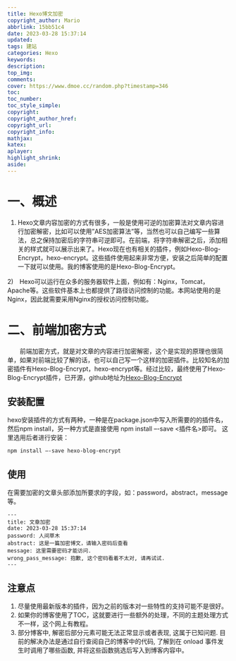 ```yaml
---
title: Hexo博文加密
copyright_author: Mario
abbrlink: 15bb51c4
date: 2023-03-28 15:37:14
updated:
tags: 建站
categories: Hexo
keywords:
description:
top_img:
comments:
cover: https://www.dmoe.cc/random.php?timestamp=346
toc:
toc_number:
toc_style_simple:
copyright:
copyright_author_href:
copyright_url:
copyright_info:
mathjax:
katex:
aplayer:
highlight_shrink:
aside:
---
```


# 一、概述

1. Hexo文章内容加密的方式有很多，一般是使用可逆的加密算法对文章内容进行加密解密，比如可以使用”AES加密算法”等，当然也可以自己编写一些算法，总之保持加密后的字符串可逆即可。在前端，将字符串解密之后，添加相关的样式就可以展示出来了。Hexo现在也有相关的插件，例如Hexo-Blog-Encrypt，hexo-encrypt。这些插件使用起来非常方便，安装之后简单的配置一下就可以使用。我的博客使用的是Hexo-Blog-Encrypt。

2)　Hexo可以运行在众多的服务器软件上面，例如有：Nginx，Tomcat，Apache等。这些软件基本上也都提供了路径访问控制的功能。本网站使用的是Nginx，因此就需要采用Nginx的授权访问控制功能。

# 二、前端加密方式

　　前端加密方式，就是对文章的内容进行加密解密，这个是实现的原理也很简单，如果对前端比较了解的话，也可以自己写一个这样的加密插件。比较知名的加密插件有Hexo-Blog-Encrypt，hexo-encrypt等。经过比较，最终使用了Hexo-Blog-Encrypt插件，已开源，github地址为[Hexo-Blog-Encrypt](https://github.com/MikeCoder/hexo-blog-encrypt)

## 安装配置 

hexo安装插件的方式有两种，一种是在package.json中写入所需要的的插件名，然后npm install，另一种方式是直接使用 npm install –-save  <插件名>即可。 这里选用后者进行安装：

`npm install –-save hexo-blog-encrypt`

## 使用

在需要加密的文章头部添加所要求的字段，如：password，abstract，message等。

```
---
title: 文章加密
date: 2023-03-28 15:37:14
password: 人间草木
abstract: 这是一篇加密博文，请输入密码后查看
message: 这里需要密码才能访问.
wrong_pass_message: 抱歉, 这个密码看着不太对, 请再试试.
---
```

## 注意点

1. 尽量使用最新版本的插件，因为之前的版本对一些特性的支持可能不是很好。
2. 如果你的博客使用了TOC，这就要进行一些额外的处理，不同的主题处理方式不一样，这个网上有教程。
3. 部分博客中, 解密后部分元素可能无法正常显示或者表现, 这属于已知问题. 目前的解决办法是通过自行查阅自己的博客中的代码, 了解到在 onload 事件发生时调用了哪些函数, 并将这些函数挑选后写入到博客内容中。
